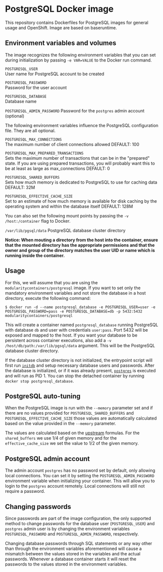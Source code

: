 PostgreSQL Docker image
=======================

This repository contains Dockerfiles for PostgreSQL images for general usage and OpenShift.
Image are based on baseruntime.


Environment variables and volumes
----------------------------------

The image recognizes the following environment variables that you can set during
initialization by passing `-e VAR=VALUE` to the Docker run command.

`POSTGRESQL_USER`           
User name for PostgreSQL account to be created

`POSTGRESQL_PASSWORD`       
Password for the user account        

`POSTGRESQL_DATABASE`       
Database name          

`POSTGRESQL_ADMIN_PASSWORD`
Password for the `postgres` admin account (optional)     

The following environment variables influence the PostgreSQL configuration file. They are all optional.

`POSTGRESQL_MAX_CONNECTIONS`          
The maximum number of client connections allowed
DEFAULT: 100

`POSTGRESQL_MAX_PREPARED_TRANSACTIONS`  
Sets the maximum number of transactions that can be in the "prepared" state. If you are using prepared transactions, you will probably want this to be at least as large as max_connections
DEFAULT: 0

`POSTGRESQL_SHARED_BUFFERS`           
Sets how much memory is dedicated to PostgreSQL to use for caching data
DEFAULT: 32M

`POSTGRESQL_EFFECTIVE_CACHE_SIZE`     
Set to an estimate of how much memory is available for disk caching by the operating system and within the database itself
DEFAULT: 128M

You can also set the following mount points by passing the `-v /host:/container` flag to Docker.


`/var/lib/pgsql/data`  PostgreSQL database cluster directory

**Notice: When mouting a directory from the host into the container, ensure that the mounted
directory has the appropriate permissions and that the owner and group of the directory
matches the user UID or name which is running inside the container.**

Usage
----------------------

For this, we will assume that you are using the `modularitycontainers/postgresql` image.
If you want to set only the mandatory environment variables and not store the database
in a host directory, execute the following command:

```
$ docker run -d --name postgresql_database -e POSTGRESQL_USER=user -e POSTGRESQL_PASSWORD=pass -e POSTGRESQL_DATABASE=db -p 5432:5432 modularitycontainers/postgresql
```

This will create a container named `postgresql_database` running PostgreSQL with
database `db` and user with credentials `user:pass`. Port 5432 will be exposed
and mapped to the host. If you want your database to be persistent across container
executions, also add a `-v /host/db/path:/var/lib/pgsql/data` argument. This will be
the PostgreSQL database cluster directory.

If the database cluster directory is not initialized, the entrypoint script will
first run [`initdb`](http://www.postgresql.org/docs/9.2/static/app-initdb.html)
and setup necessary database users and passwords. After the database is initialized,
or if it was already present, [`postgres`](http://www.postgresql.org/docs/9.2/static/app-postgres.html)
is executed and will run as PID 1. You can stop the detached container by running
`docker stop postgresql_database`.

PostgreSQL auto-tuning
--------------------

When the PostgreSQL image is run with the `--memory` parameter set and if there
are no values provided for `POSTGRESQL_SHARED_BUFFERS` and
`POSTGRESQL_EFFECTIVE_CACHE_SIZE` those values are automatically calculated
based on the value provided in the `--memory` parameter.

The values are calculated based on the
[upstream](https://wiki.postgresql.org/wiki/Tuning_Your_PostgreSQL_Server)
formulas. For the `shared_buffers` we use 1/4 of given memory and for the
`effective_cache_size` we set the value to 1/2 of the given memory.

PostgreSQL admin account
------------------------
The admin account `postgres` has no password set by default, only allowing local
connections.  You can set it by setting the `POSTGRESQL_ADMIN_PASSWORD` environment
variable when initializing your container. This will allow you to login to the
`postgres` account remotely. Local connections will still not require a password.


Changing passwords
------------------

Since passwords are part of the image configuration, the only supported method
to change passwords for the database user (`POSTGRESQL_USER`) and `postgres`
admin user is by changing the environment variables `POSTGRESQL_PASSWORD` and
`POSTGRESQL_ADMIN_PASSWORD`, respectively.

Changing database passwords through SQL statements or any way other than through
the environment variables aforementioned will cause a mismatch between the
values stored in the variables and the actual passwords. Whenever a database
container starts it will reset the passwords to the values stored in the
environment variables.
